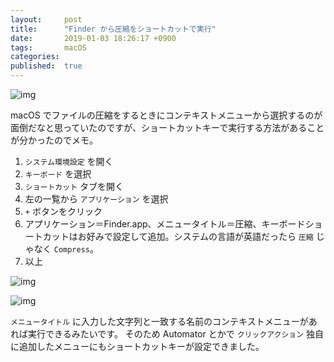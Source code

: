 ```yaml
---
layout:     post
title:      "Finder から圧縮をショートカットで実行"
date:       2019-01-03 18:26:17 +0900
tags:       macOS
categories:
published:  true
---
```


![img](https://lh3.googleusercontent.com/8iAf5BOlWxWUCQimLY6kB2OVrALqMAu3kckKIp23HT_kBOn15eLqJHRuAN01WvxPhQKuLMl5McPc8r2d2gDOCuCnJrq-brVlN2jBQf0kYPtklyq8gcG4ADsVnWZA61jCFviEmJNgNzKFO9s1C0_jteaBvCgiZXNU323EoMjJRf74On59MfBtgWj-419jo820T0QNDWs-92kQiI88X2Zh7B0H9wZdQGEpUrtyg6l3BzRS3EPjU6BT03QiqQdellYGsJgqiT-6ZQUUht_SQVCeTVviJzk6A8lQEa51qn9dhbYJHPMYYv6xTMz54a11naBL9h9Gcd0Ufcip3dzBbPjiSZu2weZmo3CxjbxyjcUXraILRcCE4EgUYDeulRGP5tH9Gs7lVCc5pr6RAIYIeSoRNWm7wmAzi3WD-SShKfm0ylepW-Chx6dY1fnucqxfVM-HlbBAroFXXaXAXpQDnb9e2QPTvy1mQGIa7cR2gRuBtSRmWL2wDQHNe5DFlo1HpO2dd80OnbBerGPEKu352XsOGRKNIc2Tl-B8-3C8ou2S17eTElDSEA9VROFm_q3IP3ILYujvEIbxvXmRnw4uBwZe_HEzGhJKbLhKlGEMsxfdlfSZBbDwBwu-ncNS_093uC2jFTd51TEb0tBsMxwlJF8_YGVdBPM1Tasi9SCNZCIyyna9z3OgLtMFLc6JXgkVhPjrUN6rAYAvh3N4XrS46-4=w740)

macOS でファイルの圧縮をするときにコンテキストメニューから選択するのが面倒だなと思っていたのですが、ショートカットキーで実行する方法があることが分かったのでメモ。

1. `システム環境設定` を開く
2. `キーボード` を選択
3. `ショートカット` タブを開く
4. 左の一覧から `アプリケーション` を選択
5. `+` ボタンをクリック
6. アプリケーション＝Finder.app、メニュータイトル＝圧縮、キーボードショートカットはお好みで設定して追加。システムの言語が英語だったら `圧縮` じゃなく `Compress`。
7. 以上

![img](https://lh3.googleusercontent.com/exvAwtxOSi57Iv_Z3ELZUYKutmo21ETsKx22J1Dqnmrlcjal8R5ixmhc9QNzo03LxDEgXeYNkMCF-zugvfOVEqVV26sdLXkeyEq1Zk-uoIcvLO9wSb6KRjEQKemhyyxmtSh-a4m4RYo8O2LLVZGiV8egCmiOvMM9OcwBLk91y5XR_jVd0BaJGMHdAWxU8b4Qjb0-dXXNjVUFKQH8gFcaiX_KGEDz8D4RxSEOyNr_zgUGUzdFfUdN0EtfkYUCPQBp6r2d4N0oQ2WHQWn-XIkFrWhwqjznN5sKX34aAqcP1_Wxx2T7qPtRiv6HX6p4vCxCX878wK9JVeiCsKSF5FzlVsi4sj73Vrsa2TgbvHHFMQVWsm44JI-8p4E4fShKzHInxHptr9zR621sjL-9YOmg9U3gqi5Npok5BYqgveIuZPBljXd8e7O32FPl3dTF-YBqH30a6vw1vBdK4jrId-NhxqLNfPTKs8v0QohMtdbWFaTy3Rvvfj48eYvQFChmxN9n1mXHpOJDnYjfzjT3si2JiTIzvM8xv0puZIf65pYc966hJ-2GvkU_4fkQn3Umv0vshmFfvvhCoQEuFb5km8Dtn2Egrcj1pvIIADI4bC_94WTSd6Pita45wMEQDMenjAe4MX9-xlWIw3W-_5JFMMBG6-5gAgYFIZ8pRC_lSyj7S9FR7mvvv_ZnlcBLzds4pN7b4FE3WpJSf2fuZALVr7Y=w740)

![img](https://lh3.googleusercontent.com/AT_XD21H6rlaW4bG9umEteNWuJ7JKueymg0SOiSsX1OQ5EI_rXCp_ums9YlN188d-0lJHt75BvgxOCq_buStzxe2QaaxKmh2aOLzQMw68s3lk_tIHpg_d9xi775VWs1MAeOZjyuCdav35yCBdPbUeCiaDgnuqHZbafXa4wFGYWVEFWl64toqmTJMuFug1ROtnwzySbN2MzU9NMh9mDPMVp5DKLeoFGsgrMYX2ukMct3-_hv0YfkLhNalo8rRXkLpw9ilKwmOIQ2PXDYts3cgTL3_6bY9W9EVSWrE7-ecttFkLwiqXtJ6ZhcO0J2yYFyWUYK21YHkZzbBT8qDhMe8FvSbKaRWYXQawJhnp8FG_I8xeHNidsg7CsJAtrzwQl4o8urgmBwOHMoxZ0F-pOstG9SOMmXc1AoOoS7RIsBxa92EPx0lfGLXQy-BtHNI5tgWcrCmDA8ttjsUd-8KKR0c6Nwio5IwNKATd7FolAQzaKr6MRxX21Cb36eKJ0DHOSuZFyDeCFjBI7I6Z8idgyG09pLM5fL2dJTr9LOmG19FDzaIN5BCKEKymdkFMjqvuNaf-G6aIbas_yymSkFOuVKOTpCElfjI7DLMtkFVSpw89km6qpPLyxsIWT5DXM0iyoGhh2vCej1S4ySksECaEHuv8SiE4pEy9ZYSZpnYOgKBPVRqmBYVTjvADTo-T0C_65oJK0ZLCcvPgAtSMdEFhh0=w740)

`メニュータイトル` に入力した文字列と一致する名前のコンテキストメニューがあれば実行できるみたいです。
そのため Automator とかで `クリックアクション` 独自に追加したメニューにもショートカットキーが設定できました。
 
